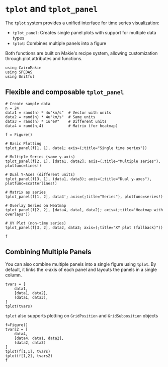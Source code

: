 # `tplot` and `tplot_panel`

The `tplot` system provides a unified interface for time series visualization:

- `tplot_panel`: Creates single panel plots with support for multiple data types
- `tplot`: Combines multiple panels into a figure

Both functions are built on Makie's recipe system, allowing customization through plot attributes and functions.

```@example tplot
using CairoMakie
using SPEDAS
using Unitful
```

## Flexible and composable `tplot_panel`

```@example tplot
# Create sample data
n = 24
data1 = rand(n) * 4u"km/s"  # Vector with units
data2 = rand(n) * 4u"km/s"  # Same units
data3 = rand(n) * 1u"eV"    # Different units
data4 = rand(n,4)           # Matrix (for heatmap)

f = Figure()

# Basic Plotting
tplot_panel(f[1, 1], data1; axis=(;title="Single time series"))

# Multiple Series (same y-axis)
tplot_panel(f[2, 1], [data1, data2]; axis=(;title="Multiple series"), plotfunc=lines!)

# Dual Y-Axes (different units)
tplot_panel(f[3, 1], (data1, data3); axis=(;title="Dual y-axes"), plotfunc=scatterlines!)

# Matrix as series
tplot_panel(f[1, 2], data4'; axis=(;title="Series"), plotfunc=series!)

# Overlay Series on Heatmap
tplot_panel(f[2, 2], [data4, data1, data2]; axis=(;title="Heatmap with overlays"))

# XY Plot (non-time series)
tplot_panel(f[3, 2], data2, data3; axis=(;title="XY plot (fallback)"))

f
```

## Combining Multiple Panels

You can also combine multiple panels into a single figure using `tplot`. By default, it links the x-axis of each panel and layouts the panels in a single column.

```@example tplot
tvars = [
    data1,                  
    [data1, data2],        
    (data1, data3),
]
tplot(tvars)
```

`tplot` also supports plotting on `GridPosition` and `GridSubposition` objects

```@example tplot
f=Figure()
tvars2 = [
    data4,
    [data4, data1, data2],
    (data2, data3)
]
tplot(f[1,1], tvars)
tplot(f[1,2], tvars2)
f
```
